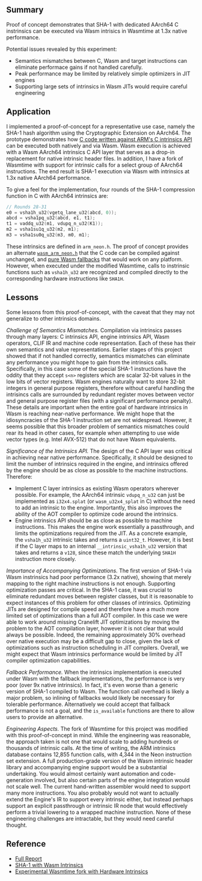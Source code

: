 ## Summary

Proof of concept demonstrates that SHA-1 with dedicated AArch64 C instrinsics
can be executed via Wasm intrisics in Wasmtime at 1.3x native performance.

Potential issues revealed by this experiment:

* Semantics mismatches between C, Wasm and target instructions can eliminate
  performace gains if not handled carefully.
* Peak performance may be limited by relatively simple optimizers in JIT engines
* Supporting large sets of intrinsics in Wasm JITs would require careful
  engineering

## Application

I implemented a proof-of-concept for a representative use case, namely the SHA-1
hash algorithm using the Cryptographic Extension on AArch64.  The prototype
demonstrates how [C code written against ARM's C intrinsics
API](https://github.com/mmcloughlin/hwwasm/blob/3571b01b58a549a45d36e75930aa1af32b36ce80/example/sha1/sha1_intrinsics.c)
can be executed both natively and via Wasm.  Wasm execution is achieved with a
Wasm AArch64 intrinsics C API layer that serves as a drop-in replacement for
native intrinsic header files.  In addition, I have a fork of Wasmtime with
support for intrinsic calls for a select group of AArch64 instructions. The end
result is SHA-1 execution via Wasm with intrinsics at 1.3x native AArch64
performance.

To give a feel for the implementation, four rounds of the SHA-1 compression
function in C with AArch64 intrinsics are:

```c
// Rounds 28-31
e0 = vsha1h_u32(vgetq_lane_u32(abcd, 0));
abcd = vsha1pq_u32(abcd, e1, t1);
t1 = vaddq_u32(m1, vdupq_n_u32(K1));
m2 = vsha1su1q_u32(m2, m1);
m3 = vsha1su0q_u32(m3, m0, m1);
```

These intrinsics are defined in `arm_neon.h`. The proof of concept provides an
alternate
[`wasm_arm_neon.h`](https://github.com/mmcloughlin/hwwasm/blob/3571b01b58a549a45d36e75930aa1af32b36ce80/example/sha1/wasm_arm_neon.h)
that the C code can be compiled against unchanged, and [pure Wasm
fallbacks](https://github.com/mmcloughlin/hwwasm/blob/3571b01b58a549a45d36e75930aa1af32b36ce80/example/sha1/wasm_arm_neon.c)
that would work on any platform.  However, when executed under the modified
Wasmtime, calls to instrinsic functions such as `vsha1h_u32` are recognized and
compiled directly to the corresponding hardware instructions like `SHA1H`.

## Lessons

Some lessons from this proof-of-concept, with the caveat that they may not
generalize to other intrinsics domains.

_Challenge of Semantics Mismatches._
Compilation via intrinsics passes through many layers: C intrinsics API, engine
intrinsics API, Wasm operators, CLIF IR and machine code representation. Each of
these has their own semantics and value representations.  Earlier stages of this
project showed that if not handled correctly, semantics mismatches can eliminate
any performance you might hope to gain from the intrinsics calls.  Specifically,
in this case some of the special SHA-1 instructions have the oddity that they
accept `s<n>` registers which are scalar 32-bit values in the low bits of vector
registers. Wasm engines naturally want to store 32-bit integers in general
purpose registers, therefore without careful handling the intrisincs calls are
surrounded by redundant register moves between vector and general purpose
register files (with a significant performance penalty).  These details are
important when the entire goal of hardware intrinsics in Wasm is reaching
near-native performance.  We might hope that the idiosyncracies of the SHA-1
instruction set are not widespread. However, it seems possible that this broader
problem of semantics mismatches could rear its head in other cases, for example
when attempting to use wide vector types (e.g.  Intel AVX-512) that do not have
Wasm equivalents.

_Significance of the Intrinsics API._
The design of the C API layer was critical in achieving near native performance.
Specifically, it should be designed to limit the number of intrinsics required
in the engine, and intrinsics offered by the engine should be as close as
possible to the machine instructions.  Therefore:

* Implement C layer intrinsics as existing Wasm operators wherever possible. For
  example, the AArch64 intrinsic `vdupq_n_u32` can just be implemented as
  `i32x4.splat` (or `wasm_u32x4_splat` in C) without the need to add an
  intrinsic to the engine. Importantly, this also improves the ability of the
  AOT compiler to optimize code around the intrinsics.
* Engine intrinsics API should be as close as possible to machine instructions.
  This makes the engine work essentially a passthrough, and limits the
  optimizations required from the JIT. As a concrete example, the `vsha1h_u32`
  intrinsic takes and returns a `uint32_t`. However, it is best if the C layer
  maps to an internal `__intrinsic_vsha1h_u32` version that takes and returns a
  `v128`, since these match the underlying `SHA1H` instruction more closely.

_Importance of Accompanying Optimizations._
The first version of SHA-1 via Wasm instrinsics had poor performance (3.2x
native), showing that merely mapping to the right machine instructions is not
enough. Supporting optimization passes are critical.  In the SHA-1 case, it was
crucial to eliminate redundant moves between register classes, but it is
reasonable to expect instances of this problem for other classes of intrinsics.
Optimizing JITs are designed for compile speed and therefore have a much more
limited set of optimizations than a full AOT compiler. In this case we were able
to work around missing Cranelift JIT optimizations by moving the problem to the
AOT compilation layer, however it is not clear that would always be possible.
Indeed, the remaining approximately 30% overhead over native execution may be a
difficult gap to close, given the lack of optimizations such as instruction
scheduling in JIT compilers. Overall, we might expect that Wasm intrinsics
performance would be limited by JIT compiler optimization capabilities.

_Fallback Performance._
When the intrinsics implementation is executed under Wasm with the fallback
implementations, the performance is very poor (over 9x native intrinsics).  In
fact, it's even worse than a generic version of SHA-1 compiled to Wasm.  The
function call overhead is likely a major problem, so inlining of fallbacks would
likely be necessary for tolerable performance. Alternatively we could accept
that fallback performance is not a goal, and the `is_available` functions are
there to allow users to provide an alternative.

_Engineering Aspects._
The fork of Wasmtime for this project was modified with this proof-of-concept in
mind. While the engineering was reasonable, the approach taken is not one that
would scale to adding hundreds or thousands of intrinsic calls. At the time of
writing, the ARM intrinsics database contains 12,855 function calls, with 4,344
in the Neon instruction set extension. A full production-grade version of the
Wasm intrinsic header library and accompanying engine support would be a
substantial undertaking.  You would almost certainly want automation and
code-generation involved, but also certain parts of the engine integration would
not scale well.  The current hand-written assembler would need to support many
more instructions.  You also probably would not want to actually extend the
Engine's IR to support every intrinsic either, but instead perhaps support an
explicit passthrough or intrinsic IR node that would effectively perform a
trivial lowering to a wrapped machine instruction. None of these engineering
challenges are intractable, but they would need careful thought.

## Reference

* [Full Report](https://mmcloughlin.com/hwwasm/hwwasm.pdf)
* [SHA-1 with Wasm Intrinsics](https://github.com/mmcloughlin/hwwasm/tree/3571b01b58a549a45d36e75930aa1af32b36ce80/example/sha1)
* [Experimental Wasmtime fork with Hardware Intrinsics](https://github.com/mmcloughlin/hwwasmtime)
